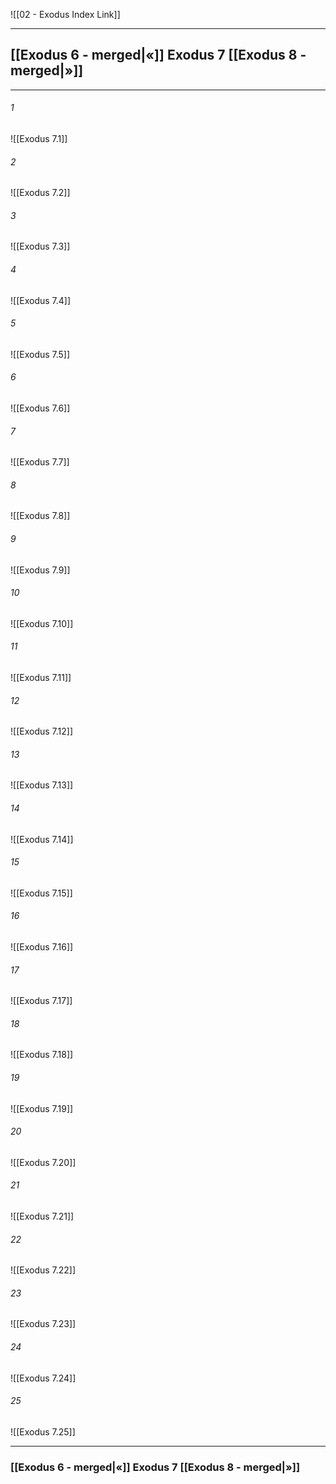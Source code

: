 ![[02 - Exodus Index Link]]

---
##  [[Exodus 6 - merged|«]] Exodus 7 [[Exodus 8 - merged|»]]

---

###### 1
![[Exodus 7.1]] 

###### 2
![[Exodus 7.2]] 

###### 3
![[Exodus 7.3]] 

###### 4
![[Exodus 7.4]]

###### 5 
![[Exodus 7.5]] 

###### 6
![[Exodus 7.6]] 

###### 7
![[Exodus 7.7]] 

###### 8
![[Exodus 7.8]] 

###### 9
![[Exodus 7.9]] 

###### 10
![[Exodus 7.10]] 

###### 11
![[Exodus 7.11]] 

###### 12
![[Exodus 7.12]]

###### 13
![[Exodus 7.13]] 

###### 14
![[Exodus 7.14]] 

###### 15
![[Exodus 7.15]]

###### 16
![[Exodus 7.16]] 

###### 17
![[Exodus 7.17]]

###### 18
![[Exodus 7.18]] 

###### 19
![[Exodus 7.19]] 

###### 20
![[Exodus 7.20]]

###### 21
![[Exodus 7.21]] 

###### 22
![[Exodus 7.22]] 

###### 23
![[Exodus 7.23]]

###### 24
![[Exodus 7.24]] 

###### 25
![[Exodus 7.25]]


---
###  [[Exodus 6 - merged|«]] Exodus 7 [[Exodus 8 - merged|»]]